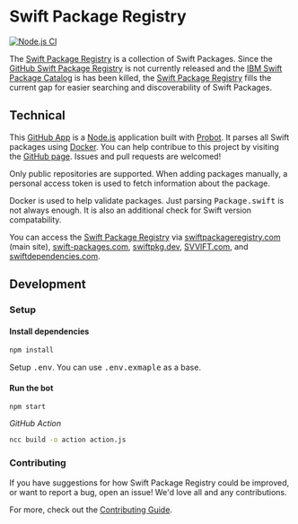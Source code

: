 # Swift Package Registry

[![Node.js CI](https://github.com/twodayslate/swift-package-registry/workflows/Node.js%20CI/badge.svg)](https://github.com/twodayslate/swift-package-registry/actions?query=workflow%3A%22Node.js+CI%22)

The [Swift Package Registry](https://swiftpackageregistry.com/) is a collection of Swift Packages. Since the [GitHub Swift Package Registry](https://github.blog/2019-06-03-github-package-registry-will-support-swift-packages/) is not currently released and the [IBM Swift Package Catalog](https://developer.ibm.com/swift/2016/02/22/introducing-swift-package-catalog/) is has been killed, the [Swift Package Registry](https://swiftpackageregistry.com/) fills the current gap for easier searching and discoverability of Swift Packages.

## Technical

This [GitHub App](https://developer.github.com/apps/about-apps/) is a [Node.js](https://nodejs.org/en/) application built with [Probot](https://github.com/probot/probot). It parses all Swift packages using [Docker](https://github.com/apocas/dockerode). You can help contribue to this project by visiting the [GitHub page](https://github.com/twodayslate/swift-package-registry/). Issues and pull requests are welcomed!

Only public repositories are supported. When adding packages manually, a personal access token is used to fetch information about the package. 

Docker is used to help validate packages. Just parsing <samp>Package.swift</samp> is not always enough. It is also an additional check for Swift version compatability.

You can access the [Swift Package Registry](https://swiftpackageregistry.com/) via [swiftpackageregistry.com](https://swiftpackageregistry.com/) (main site), [swift-packages.com](https://swift-packages.com), [swiftpkg.dev](https://swiftpkg.dev), [SVVlFT.com](https://svvlft.com), and [swiftdependencies.com](https://swiftdependencies.com).

## Development

### Setup

#### Install dependencies
```sh
npm install
```

Setup <samp>.env</samp>. You can use <samp>.env.exmaple</samp> as a base.

#### Run the bot
```
npm start
```

*GitHub Action*

```sh
ncc build -o action action.js 
```

### Contributing

If you have suggestions for how Swift Package Registry could be improved, or want to report a bug, open an issue! We'd love all and any contributions.

For more, check out the [Contributing Guide](https://github.com/twodayslate/swift-package-registry/blob/master/CONTRIBUTING.md).
